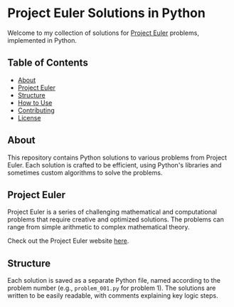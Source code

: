 # Project Euler Solutions in Python

Welcome to my collection of solutions for [Project Euler](https://projecteuler.net/) problems, implemented in Python.

## Table of Contents

- [About](#about)
- [Project Euler](#project-euler)
- [Structure](#structure)
- [How to Use](#how-to-use)
- [Contributing](#contributing)
- [License](#license)

## About

This repository contains Python solutions to various problems from Project Euler. Each solution is crafted to be efficient, using Python's libraries and sometimes custom algorithms to solve the problems.

## Project Euler

Project Euler is a series of challenging mathematical and computational problems that require creative and optimized solutions. The problems can range from simple arithmetic to complex mathematical theory.

Check out the Project Euler website [here](https://projecteuler.net/).

## Structure

Each solution is saved as a separate Python file, named according to the problem number (e.g., `problem_001.py` for problem 1). The solutions are written to be easily readable, with comments explaining key logic steps.
